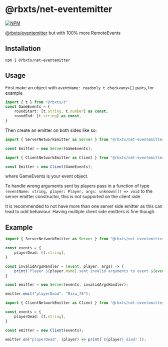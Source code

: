 # @rbxts/net-eventemitter

[![NPM](https://nodei.co/npm/@rbxts/net-eventemitter.png)](https://npmjs.org/package/@rbxts/net-eventemitter)

[@rbxts/eventemitter](https://npmjs.org/package/@rbxts/eventemitter) but with 100% more RemoteEvents

## Installation
```npm i @rbxts/net-eventemitter```

## Usage
First make an object with ```eventName: readonly t.check<any>[]``` pairs, for example
```ts
import { t } from "@rbxts/t"
const GameEvents = {
	roundStart: [t.string, t.number] as const,
	roundEnd: [t.string] as const,
}
```
Then create an emitter on both sides like so:
```ts
import { ServerNetworkEmitter as Server } from "@rbxts/net-eventemitter";

const Emitter = new Server(GameEvents);
```
```ts
import { ClientNetworkEmitter as Client } from "@rbxts/net-eventemitter";

const Emitter = new Client(GameEvents);
```
where GameEvents is your event object.

To handle wrong arguments sent by players pass in a function of type ```(eventName: string, player: Player, args: unknown[]) => void``` to the server emitter constructor, this is not supported on the client side.

It is recommended to not have more than one server side emitter as this can lead to odd behaviour.
Having multiple client side emitters is fine though.

## Example
```ts
import { ServerNetworkEmitter as Server } from "@rbxts/net-eventemitter";

const events = {
	playerDead: [t.string],
}

const invalidArgsHandler = (event, player, args) => {
	print(`Player ${player.Name} sent invalid arguments to event ${event}!`);
}

const emitter = new Server(events, invalidArgsHandler);

emitter.emit("playerDead", "Mixu_78");
```
```ts
import { ClientNetworkEmitter as Client } from "@rbxts/net-eventemitter";

const events = {
	playerDead: [t.string],
}

const emitter = new Client(events);

emitter.on("playerDead", (player) => print(`${player} died!`));
```